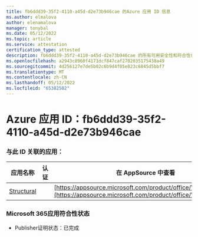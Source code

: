 ```yaml
---
title: fb6ddd39-35f2-4110-a45d-d2e73b946cae 的Azure 应用 ID 信息
ms.author: elmalova
author: elenamalova
manager: tonybal
ms.date: 05/12/2022
ms.topic: article
ms.service: attestation
certification_type: attested
description: fb6ddd39-35f2-4110-a45d-d2e73b946cae 的所有可用安全性和符合性信息。
ms.openlocfilehash: a2943c8960f4171dcf847caf2702035175438a49
ms.sourcegitcommit: 4d256127e7de5b02c6b9d4f05e823c6845d5bbf7
ms.translationtype: MT
ms.contentlocale: zh-CN
ms.lasthandoff: 05/12/2022
ms.locfileid: "65382502"
---
```

# <a name="azure-app-id-fb6ddd39-35f2-4110-a45d-d2e73b946cae"></a>Azure 应用 ID：fb6ddd39-35f2-4110-a45d-d2e73b946cae


### <a name="apps-associated-with-this-id"></a>与此 ID 关联的应用：
| **应用名称** | **认证** | **在 AppSource 中查看** |
|--------------|---------------|-----------------------|
| [Structural](../forward/WA200002514.md) |  | [https://appsource.microsoft.com/product/office/WA200002514](https://appsource.microsoft.com/product/office/WA200002514) |

### <a name="microsoft-365-app-compliance-status"></a>Microsoft 365应用符合性状态
- Publisher证明状态：已完成
